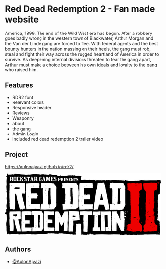 
# Red Dead Redemption 2 - Fan made website

America, 1899. The end of the Wild West era has begun. After a robbery goes badly wrong in the western town of Blackwater, Arthur Morgan and the Van der Linde gang are forced to flee. With federal agents and the best bounty hunters in the nation massing on their heels, the gang must rob, steal and fight their way across the rugged heartland of America in order to survive. As deepening internal divisions threaten to tear the gang apart, Arthur must make a choice between his own ideals and loyalty to the gang who raised him.

## Features

- RDR2 font
- Relevant colors
- Responsive header
- Reviews
- Weaponry
- about
- the gang
- Admin Login
- included red dead redemption 2 trailer video

## Project

https://aulonajvazi.github.io/rdr2/



![RDR2 Logo](imgs/logo.png)

## Authors
- [@AulonAjvazi](https://www.github.com/AulonAjvazi)
